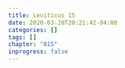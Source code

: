 ```yaml
---
title: Leviticus 15
date: 2020-03-28T20:21:42-04:00
categories: []
tags: []
chapter: "015"
inprogress: false
---
```


